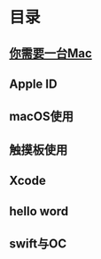 # 目录

## [你需要一台Mac](you_need_a_mac.md)

## Apple ID

## macOS使用

## 触摸板使用

## Xcode

## hello word

## swift与OC



